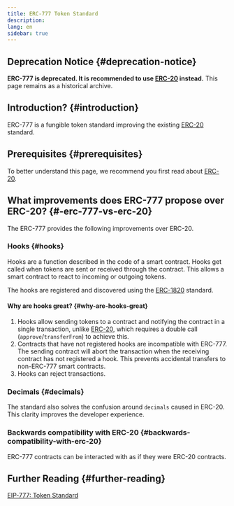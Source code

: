 ```yaml
---
title: ERC-777 Token Standard
description:
lang: en
sidebar: true
---
```


## Deprecation Notice {#deprecation-notice}

**ERC-777 is deprecated. It is recommended to use [ERC-20](/developers/docs/standards/tokens/erc-20/) instead.** This page remains as a historical archive.

## Introduction? {#introduction}

ERC-777 is a fungible token standard improving the existing [ERC-20](/developers/docs/standards/tokens/erc-20/) standard.

## Prerequisites {#prerequisites}

To better understand this page, we recommend you first read about [ERC-20](/developers/docs/standards/tokens/erc-20/).

## What improvements does ERC-777 propose over ERC-20? {#-erc-777-vs-erc-20}

The ERC-777 provides the following improvements over ERC-20.

### Hooks {#hooks}

Hooks are a function described in the code of a smart contract. Hooks get called when tokens are sent or received through the contract. This allows a smart contract to react to incoming or outgoing tokens.

The hooks are registered and discovered using the [ERC-1820](https://eips.ethereum.org/EIPS/eip-1820) standard.

#### Why are hooks great? {#why-are-hooks-great}

1. Hooks allow sending tokens to a contract and notifying the contract in a single transaction, unlike [ERC-20](https://eips.ethereum.org/EIPS/eip-20), which requires a double call (`approve`/`transferFrom`) to achieve this.
2. Contracts that have not registered hooks are incompatible with ERC-777. The sending contract will abort the transaction when the receiving contract has not registered a hook. This prevents accidental transfers to non-ERC-777 smart contracts.
3. Hooks can reject transactions.

### Decimals {#decimals}

The standard also solves the confusion around `decimals` caused in ERC-20. This clarity improves the developer experience.

### Backwards compatibility with ERC-20 {#backwards-compatibility-with-erc-20}

ERC-777 contracts can be interacted with as if they were ERC-20 contracts.

## Further Reading {#further-reading}

[EIP-777: Token Standard](https://eips.ethereum.org/EIPS/eip-777)
